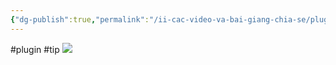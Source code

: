 ```yaml
---
{"dg-publish":true,"permalink":"/ii-cac-video-va-bai-giang-chia-se/plugin-commander/","dgPassFrontmatter":true,"created":"","updated":""}
---
```


#plugin #tip
![](https://i.imgur.com/6uRiB9g.png)
